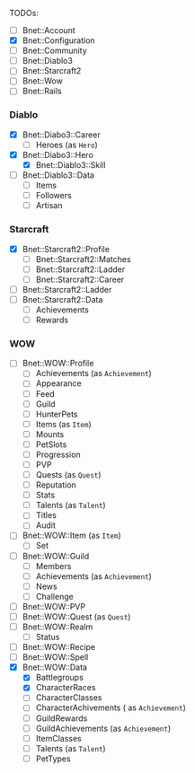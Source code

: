 TODOs:

- [ ] Bnet::Account
- [x] Bnet::Configuration
- [ ] Bnet::Community
- [ ] Bnet::Diablo3
- [ ] Bnet::Starcraft2
- [ ] Bnet::Wow
- [ ] Bnet::Rails

### Diablo

- [x] Bnet::Diabo3::Career
  - [ ] Heroes (as `Hero`)
- [x] Bnet::Diabo3::Hero
  - [x] Bnet::Diablo3::Skill
- [ ] Bnet::Diablo3::Data
  - [ ] Items
  - [ ] Followers
  - [ ] Artisan

### Starcraft

- [x] Bnet::Starcraft2::Profile
  - [ ] Bnet::Starcraft2::Matches
  - [ ] Bnet::Starcraft2::Ladder
  - [ ] Bnet::Starcraft2::Career
- [ ] Bnet::Starcraft2::Ladder
- [ ] Bnet::Starcraft2::Data
  - [ ] Achievements
  - [ ] Rewards

### WOW

- [ ] Bnet::WOW::Profile
    - [ ] Achievements (as `Achievement`)
    - [ ] Appearance
    - [ ] Feed
    - [ ] Guild
    - [ ] HunterPets
    - [ ] Items (as `Item`)
    - [ ] Mounts
    - [ ] PetSlots
    - [ ] Progression
    - [ ] PVP
    - [ ] Quests (as `Quest`)
    - [ ] Reputation
    - [ ] Stats
    - [ ] Talents (as `Talent`)
    - [ ] Titles
    - [ ] Audit
- [ ] Bnet::WOW::Item (as `Item`)
    - [ ] Set
- [ ] Bnet::WOW::Guild
    - [ ] Members
    - [ ] Achievements (as `Achievement`)
    - [ ] News
    - [ ] Challenge
- [ ] Bnet::WOW::PVP
- [ ] Bnet::WOW::Quest (as `Quest`)
- [ ] Bnet::WOW::Realm
    - [ ] Status
- [ ] Bnet::WOW::Recipe
- [ ] Bnet::WOW::Spell
- [x] Bnet::WOW::Data
  - [x] Battlegroups
  - [X] CharacterRaces
  - [ ] CharacterClasses
  - [ ] CharacterAchivements ( as `Achievement`)
  - [ ] GuildRewards
  - [ ] GuildAchievements (as `Achievement`)
  - [ ] ItemClasses
  - [ ] Talents (as `Talent`)
  - [ ] PetTypes
